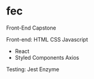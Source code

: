 # fec
Front-End Capstone

Front-end:
HTML
CSS
Javascript
  - React
  - Styled Components
Axios

Testing:
Jest
Enzyme

